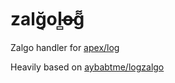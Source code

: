 # zalğ͔ol̻o̶g͌
Zalgo handler for [apex/log](https://github.com/apex/log)

Heavily based on [aybabtme/logzalgo](https://github.com/aybabtme/logzalgo)
